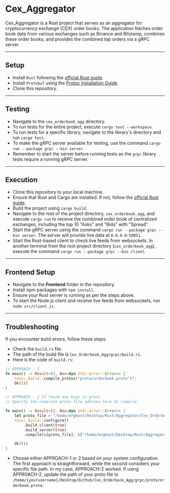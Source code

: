 # Cex_Aggregator

Cex_Aggregator is a Rust project that serves as an aggregator for cryptocurrency exchange (CEX) order books. The application fetches order book data from various exchanges such as Binance and Bitstamp, combines these order books, and provides the combined top orders via a gRPC server.

---------------------------------
## Setup

- Install `Rust` following the [official Rust guide](https://www.rust-lang.org/tools/install).
- Install `Protobuf` using the [Protoc Installation Guide](https://grpc.io/docs/protoc-installation/).
- Clone this repository.
---------------------------------------------------------------------

## Testing

- Navigate to the `cex_orderbook_agg` directory.
- To run tests for the entire project, execute `cargo test --workspace`.
- To run tests for a specific library, navigate to the library's directory and run `cargo test`.
- To make the gRPC server available for testing, use the command `cargo run --package grpc --bin server`.
- Remember to start the server before running tests as the `grpc` library tests require a running gRPC server.
-------------------------------------------------------------------
## Execution

- Clone this repository to your local machine.
- Ensure that Rust and Cargo are installed. If not, follow the [official Rust guide](https://www.rust-lang.org/tools/install).
- Build the project using `cargo build`.
- Navigate to the root of the project directory, `cex_orderbook_agg`, and execute `cargo run` to receive the combined order book of centralized exchanges, including the top 10 "Asks" and "Bids" with "Spread".
- Start the gRPC server using the command `cargo run --package grpc --bin server`. The server will provide live data at `0.0.0.0:50051`.
- Start the Rust-based client to check live feeds from websockets. In another terminal from the root project directory (`cex_orderbook_agg`), execute the command `cargo run --package grpc --bin client`.

---------------------------------------------------------------------
## Frontend Setup

- Navigate to the **Frontend** folder in the repository.
- Install npm packages with `npm install`.
- Ensure your Rust server is running as per the steps above.
- To start the Node.js client and receive live feeds from websockets, run `node src/client.js`.

---------------------------------------------------------------------
## Troubleshooting

If you encounter build errors, follow these steps:
- Check the `build.rs` file.
- The path of the build file is `Cex_Orderbook_Agg/grpc/build.rs`.
- Here is the code of `build.rs`:

```rust
// APPROACH - 1
fn main() -> Result<(), Box<dyn std::error::Error>> {
    tonic_build::compile_protos("proto/orderbook.proto")?;
    Ok(())
}

// APPROACH - 2 If found any bugs in proto
// Specify the complete proto file address here to compile.

fn main() -> Result<(), Box<dyn std::error::Error>> {
    let proto_file = "/home/mrghost/Desktop/Rust/Aggregator/Cex_Orderbook_Agg/grpc/proto/orderbook.proto";
    tonic_build::configure()
        .build_client(true)
        .build_server(true)
        .compile(&[proto_file], &["/home/mrghost/Desktop/Rust/Aggregator/Cex_Orderbook_Agg/grpc/proto"])?;

    Ok(())
}
```
- Choose either APPROACH-1 or 2 based on your system configuration. The first approach is straightforward, while the second considers your specific file path. In my case, APPROACH-2 worked. If using APPROACH-2, update the path of your proto file to `/home/{yourusername}/Desktop/Github/Cex_Orderbook_Agg/grpc/proto/orderbook.proto`.